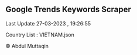 

## Google Trends Keywords Scraper 
 
Last Update 27-03-2023 , 19:26:55

Country List :
VIETNAM.json



© Abdul Muttaqin 
